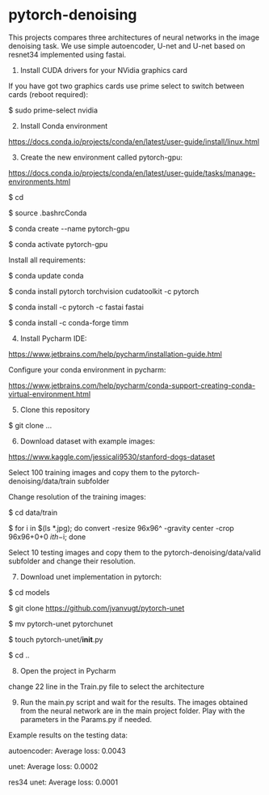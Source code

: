 # pytorch-denoising
This projects compares three architectures of neural networks in the image denoising task. We use simple autoencoder, U-net and U-net based on resnet34 implemented using fastai.

1. Install CUDA drivers for your NVidia graphics card

If you have got two graphics cards use prime select to switch between cards (reboot required):

$ sudo prime-select nvidia

2. Install Conda environment

https://docs.conda.io/projects/conda/en/latest/user-guide/install/linux.html

3. Create the new environment called pytorch-gpu:

https://docs.conda.io/projects/conda/en/latest/user-guide/tasks/manage-environments.html

$ cd

$ source .bashrcConda

$ conda create --name pytorch-gpu

$ conda activate pytorch-gpu

Install all requirements:

$ conda update conda

$ conda install pytorch torchvision cudatoolkit -c pytorch

$ conda install -c pytorch -c fastai fastai

$ conda install -c conda-forge timm

4. Install Pycharm IDE:

https://www.jetbrains.com/help/pycharm/installation-guide.html

Configure your conda environment in pycharm:

https://www.jetbrains.com/help/pycharm/conda-support-creating-conda-virtual-environment.html

5. Clone this repository

$ git clone ...

6. Download dataset with example images:

https://www.kaggle.com/jessicali9530/stanford-dogs-dataset

Select 100 training images and copy them to the pytorch-denoising/data/train subfolder

Change resolution of the training images:

$ cd data/train

$ for i in $(ls *.jpg); do convert -resize 96x96^ -gravity center -crop 96x96+0+0 $i th-$i; done

Select 10 testing images and copy them to the pytorch-denoising/data/valid subfolder and change their resolution.

7. Download unet implementation in pytorch:

$ cd models

$ git clone https://github.com/jvanvugt/pytorch-unet

$ mv pytorch-unet pytorchunet

$ touch pytorch-unet/__init__.py

$ cd ..

8. Open the project in Pycharm

change 22 line in the Train.py file to select the architecture

9. Run the main.py script and wait for the results. The images obtained from the neural network are in the main project folder. Play with the parameters in the Params.py if needed.

Example results on the testing data:

autoencoder: Average loss: 0.0043

unet: Average loss: 0.0002

res34 unet: Average loss: 0.0001
